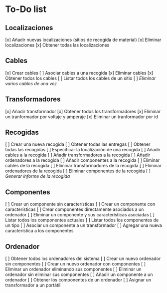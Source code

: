 # To-Do list

## Localizaciones

[x] Añadir nuevas localizaciones (sitios de recogida de material)
[x] Eliminar localizaciones
[x] Obtener todas las localizaciones

## Cables

[x] Crear cables
[ ] Asociar cables a una recogida
[x] Eliminar cables
[x] Obtener todos los cables
[ ] Listar todos los cables de un sitio
[ ] *Eliminar varios cables de una vez*

## Transformadores
[x] Añadir transformador
[x] Obtener todos los transformadores
[x] Eliminar un tranformador por voltaje y amperaje
[x] Eliminar un tranformador por id

## Recogidas
[ ] Crear una nueva recogida
[ ] Obtener todas las entregas
[ ] Obtener todas las recogidas
[ ] Especificar la localización de una recogida
[ ] Añadir cables a la recogida
[ ] Añadir transformadores a la recogida
[ ] Añadir ordenadores a la recogida
[ ] Añadir componentes a la recogida
[ ] Eliminar cables de la recogida
[ ] Eliminar transformadores de la recogida
[ ] Eliminar ordenadores de la recogida
[ ] Eliminar componentes de la recogida
[ ] *Generar informe de la recogida*

## Componentes
[ ] Crear un componente sin características
[ ] Crear un componente con características
[ ] Crear componentes directamente asociados a un ordenador
[ ] Eliminar un componente y sus características asociadas
[ ] Listar todos los componentes actuales
[ ] Listar todos los componentes de un tipo
[ ] Asociar un componente a un transformador
[ ] Agregar una nueva característica a los componentes

## Ordenador
[ ] Obtener todos los ordenadores del sistema
[ ] Crear un nuevo ordenador sin componentes 
[ ] Crear un nuevo ordenador con componentes
[ ] Eliminar un ordenador eliminando sus componentes
[ ] Eliminar un ordenador sin eliminar sus componentes
[ ] Añadir un componente a un ordenador
[ ] Obtener los componentes de un ordenador
[ ] Asignar un transformador a un portátil